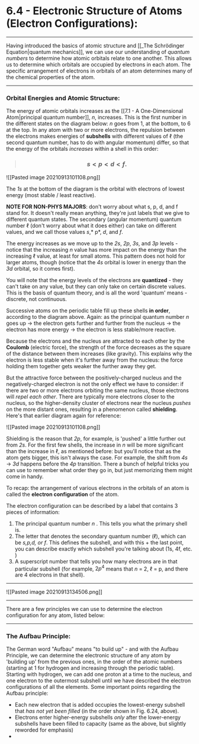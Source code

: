 # 6.4 - Electronic Structure of Atoms (Electron Configurations):

***

Having introduced the basics of atomic structure and [[_The Schrödinger Equation|quantum mechanics]], we can use our understanding of *quantum numbers* to determine how atomic orbitals relate to one another. This allows us to determine which orbitals are occupied by electrons in each atom. The specific arrangement of electrons in orbitals of an atom determines many of the chemical properties of the atom. 


***

### Orbital Energies and Atomic Structure:

The energy of atomic orbitals increases as the [[7.1 - A One-Dimensional Atom|principal quantum number]], *n*, increases. This is the first number in the different states on the diagram below: *n* goes from 1, at the bottom, to 6 at the top.  In any atom with two or more electrons, the repulsion between the electrons makes energies of **subshells** with different values of $\ell$ (the second quantum number, has to do with angular momentum) differ, so that the energy of the orbitals *increases* within a shell in this order:

> ### $$s < p < d < f.$$

![[Pasted image 20210913101108.png]]

The *1s* at the bottom of the diagram is the orbital with electrons of lowest energy (most stable / least reactive).  

**NOTE FOR NON-PHYS MAJORS**: don't worry about what s, p, d, and f stand for. It doesn't really mean anything, they're just labels that we give to different quantum states. The secondary (angular momentum) quantum number $\ell$ (don't worry about what it does either) can take on different values, and we call those values *s*,* p*, *d*, and *f*.

The energy increases as we move up to the *2s*, *2p*, *3s*, and *3p* levels - notice that the increasing *n* value has more impact on the energy than the increasing $\ell$ value, at least for small atoms. This pattern does not hold for larger atoms, though (notice that the *4s* orbital is lower in energy than the *3d* orbital, so it comes first). 

You will note that the energy levels of the electrons are **quantized** - they can't take on any value, but they can only take on certain discrete values. This is the basis of quantum theory, and is all the word 'quantum' means - discrete, not continuous.

Successive atoms on the periodic table fill up these shells **in order**, according to the diagram above. Again: as the principal quantum number *n* goes up $\to$ the electron gets further and further from the nucleus $\to$ the electron has more energy $\to$ the electron is less stable/more reactive. 

Because the electrons and the nucleus are attracted to each other by the **Coulomb** (electric force), the strength of the force decreases as the square of the distance between them increases (like gravity). This explains why the electron is less stable when it's further away from the nucleus: the force holding them together gets weaker the further away they get. 

But the attractive force between the positively-charged nucleus and the negatively-charged electron is not the only effect we have to consider: if there are two or more electrons orbiting the same nucleus, those electrons will *repel each other*. There are typically more electrons closer to the nucleus, so the higher-density cluster of electrons near the nucleus *pushes* on the more distant ones, resulting in a phenomenon called **shielding**. Here's that earlier diagram again for reference:

![[Pasted image 20210913101108.png]]

Shielding is the reason that *2p*, for example, is 'pushed' a little further out from *2s*. For the first few shells, the increase in *n* will be more significant than the increase in $\ell$, as mentioned before: but you'll notice that as the atom gets bigger, this isn't always the case. For example, the shift from *4s* $\to$ *3d* happens before the *4p* transition. There a bunch of helpful tricks you can use to remember what order they go in, but just memorizing them might come in handy. 

To recap: the arrangement of various electrons in the orbitals of an atom is called the **electron configuration** of the atom. 

The electron configuration can be described by a label that contains 3 pieces of information: 


1. The principal quantum number *n* . This tells you what the primary shell is. 
2. The letter that denotes the secondary quantum number ($\ell$), which can be *s,p,d, or f*. This defines the subshell, and with this + the last point, you can describe exactly which subshell you're talking about (1s, 4f, etc. )
3. A superscript number that tells you how many electrons are in that particular subshell (for example, $2p^4$ means that *n* = 2, $\ell$ = p, and there are 4 electrons in that shell).


***
![[Pasted image 20210913134506.png]]
***



There are a few principles we can use to determine the electron configuration for any atom, listed below:

***

### The Aufbau Principle:

The German word "Aufbau" means "to build up" - and with the Aufbau Principle, we can determine the electronic structure of any atom by 'building up' from the previous ones, in the order of the atomic numbers (starting at 1 for hydrogen and increasing through the periodic table). Starting with hydrogen, we can add one proton at a time to the nucleus, and one electron to the outermost subshell until we have described the electron configurations of all the elements. Some important points regarding the Aufbau principle:

- Each new electron that is added occupies the lowest-energy subshell that *has not yet been filled* (in the order shown in Fig. 6.24, above).
- Electrons enter higher-energy subshells *only* after the lower-energy subshells have been filled to capacity (same as the above, but slightly reworded for emphasis)
- 